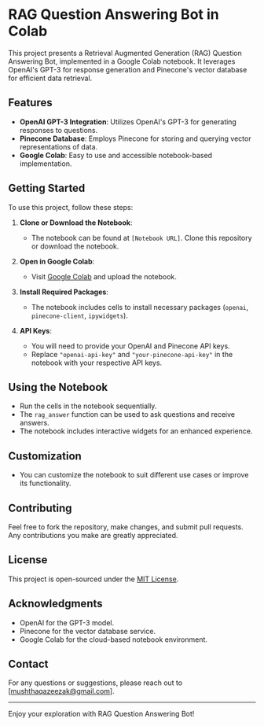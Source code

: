 # RAG Question Answering Bot in Colab

This project presents a Retrieval Augmented Generation (RAG) Question Answering Bot, implemented in a Google Colab notebook. It leverages OpenAI's GPT-3 for response generation and Pinecone's vector database for efficient data retrieval.

## Features
- **OpenAI GPT-3 Integration**: Utilizes OpenAI's GPT-3 for generating responses to questions.
- **Pinecone Database**: Employs Pinecone for storing and querying vector representations of data.
- **Google Colab**: Easy to use and accessible notebook-based implementation.

## Getting Started
To use this project, follow these steps:

1. **Clone or Download the Notebook**:
   - The notebook can be found at `[Notebook URL]`. Clone this repository or download the notebook.

2. **Open in Google Colab**:
   - Visit [Google Colab](https://colab.research.google.com/) and upload the notebook.

3. **Install Required Packages**:
   - The notebook includes cells to install necessary packages (`openai`, `pinecone-client`, `ipywidgets`).

4. **API Keys**:
   - You will need to provide your OpenAI and Pinecone API keys.
   - Replace `"openai-api-key"` and `"your-pinecone-api-key"` in the notebook with your respective API keys.

## Using the Notebook
- Run the cells in the notebook sequentially.
- The `rag_answer` function can be used to ask questions and receive answers.
- The notebook includes interactive widgets for an enhanced experience.

## Customization
- You can customize the notebook to suit different use cases or improve its functionality.

## Contributing
Feel free to fork the repository, make changes, and submit pull requests. Any contributions you make are greatly appreciated.

## License
This project is open-sourced under the [MIT License](LICENSE).

## Acknowledgments
- OpenAI for the GPT-3 model.
- Pinecone for the vector database service.
- Google Colab for the cloud-based notebook environment.

## Contact
For any questions or suggestions, please reach out to [mushthaqazeezak@gmail.com].

---

Enjoy your exploration with RAG Question Answering Bot!
